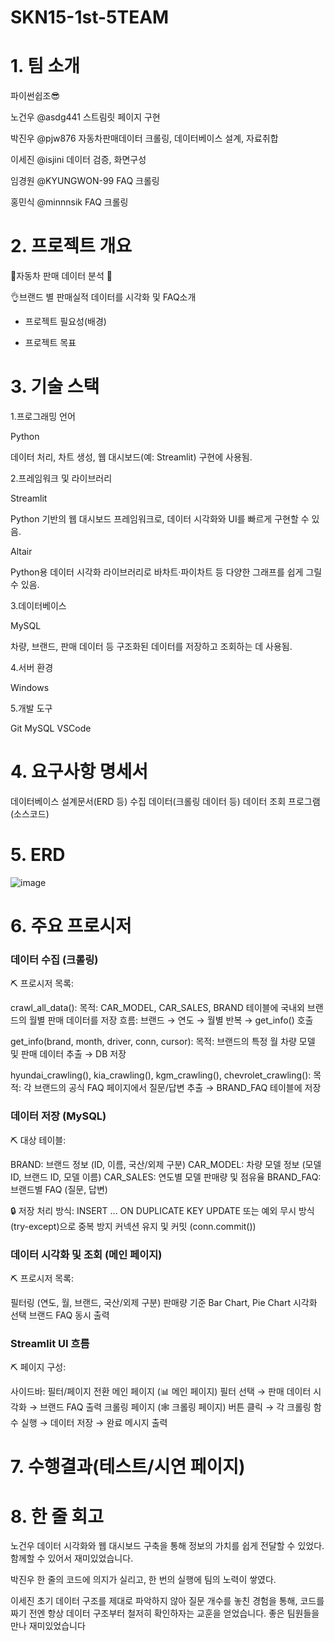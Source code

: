 # SKN15-1st-5TEAM

# 1. 팀 소개

파이썬쉽조😎

노건우 @asdg441  스트림릿 페이지 구현

박진우 @pjw876  자동차판매데이터 크롤링, 데이터베이스 설계, 자료취합 

이세진 @isjini  데이터 검증, 화면구성

임경원 @KYUNGWON-99 FAQ 크롤링

홍민식 @minnnsik FAQ 크롤링


# 2. 프로젝트 개요

🚗자동차 판매 데이터 분석 🚗

👌브랜드 별 판매실적 데이터를 시각화 및 FAQ소개 
- 프로젝트 필요성(배경)


- 프로젝트 목표

 

# 3. 기술 스택
1.프로그래밍 언어

Python

데이터 처리, 차트 생성, 웹 대시보드(예: Streamlit) 구현에 사용됨.

2.프레임워크 및 라이브러리

Streamlit

Python 기반의 웹 대시보드 프레임워크로, 데이터 시각화와 UI를 빠르게 구현할 수 있음.

Altair

Python용 데이터 시각화 라이브러리로 바차트·파이차트 등 다양한 그래프를 쉽게 그릴 수 있음.


3.데이터베이스

MySQL

차량, 브랜드, 판매 데이터 등 구조화된 데이터를 저장하고 조회하는 데 사용됨.

4.서버 환경

Windows


5.개발 도구

Git
MySQL 
VSCode 
 

# 4. 요구사항 명세서
데이터베이스 설계문서(ERD 등)
수집 데이터(크롤링 데이터 등)
데이터 조회 프로그램(소스코드)

# 5. ERD


 ![image](https://github.com/user-attachments/assets/1dbe72e4-7699-4154-a348-26c801eeff07)


# 6. 주요 프로시저
### 데이터 수집 (크롤링)

⛏ 프로시저 목록:

crawl_all_data():
목적: CAR_MODEL, CAR_SALES, BRAND 테이블에 국내외 브랜드의 월별 판매 데이터를 저장
흐름: 브랜드 → 연도 → 월별 반복 → get_info() 호출

get_info(brand, month, driver, conn, cursor):
목적: 브랜드의 특정 월 차량 모델 및 판매 데이터 추출 → DB 저장

hyundai_crawling(), kia_crawling(), kgm_crawling(), chevrolet_crawling():
목적: 각 브랜드의 공식 FAQ 페이지에서 질문/답변 추출 → BRAND_FAQ 테이블에 저장

### 데이터 저장 (MySQL)

⛏ 대상 테이블:

BRAND: 브랜드 정보 (ID, 이름, 국산/외제 구분)
CAR_MODEL: 차량 모델 정보 (모델 ID, 브랜드 ID, 모델 이름)
CAR_SALES: 연도별 모델 판매량 및 점유율
BRAND_FAQ: 브랜드별 FAQ (질문, 답변)

🔒 저장 처리 방식:
INSERT ... ON DUPLICATE KEY UPDATE 또는 예외 무시 방식 (try-except)으로 중복 방지
커넥션 유지 및 커밋 (conn.commit())

### 데이터 시각화 및 조회 (메인 페이지)

⛏ 프로시저 목록:

필터링 (연도, 월, 브랜드, 국산/외제 구분)
판매량 기준 Bar Chart, Pie Chart 시각화
선택 브랜드 FAQ 동시 출력

### Streamlit UI 흐름

⛏ 페이지 구성:

사이드바: 필터/페이지 전환
메인 페이지 (📊 메인 페이지)
필터 선택 → 판매 데이터 시각화 → 브랜드 FAQ 출력
크롤링 페이지 (🕸️ 크롤링 페이지)
버튼 클릭 → 각 크롤링 함수 실행 → 데이터 저장 → 완료 메시지 출력

# 7. 수행결과(테스트/시연 페이지)

 

# 8. 한 줄 회고

노건우 데이터 시각화와 웹 대시보드 구축을 통해 정보의 가치를 쉽게 전달할 수 있었다. 함께할 수 있어서 재미있었습니다.


박진우 한 줄의 코드에 의지가 실리고, 한 번의 실행에 팀의 노력이 쌓였다.


이세진 초기 데이터 구조를 제대로 파악하지 않아 질문 개수를 놓친 경험을 통해, 
코드를 짜기 전엔 항상 데이터 구조부터 철저히 확인하자는 교훈을 얻었습니다. 좋은 팀원들을 만나 재미있었습니다
